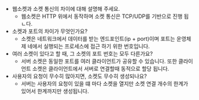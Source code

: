 - 웹소켓과 소켓 통신의 차이에 대해 설명해 주세요.
  - 웹소켓은 HTTP 위에서 동작하며 소켓 통신은 TCP/UDP를 기반으로 진행 됩ㄴ다.
- 소켓과 포트의 차이가 무엇인가요?
  - 소켓은 네트워크에서 데이터를 받는 엔드포인트(ip + port)이며 포트는 운영체제 네에서 실행되는 프로세스에 접근 하기 위한 번호입니다.
- 여러 소켓이 있다고 할 때, 그 소켓의 포트 번호는 모두 다른가요?
  - 서버 소켓은 동일한 포트를 여러 클라이언트가 공유할 수 있습니다. 또한 클라이언트 소켓은 클라이언트에서 서버로 연결할때 동적으로 할당 됩니다.
- 사용자의 요청이 무수히 많아지면, 소켓도 무수히 생성되나요?
  - 서버는 사용자의 요청이 있을 떄 마다 소켓을 열지만 소켓 연결 개수의 한계가 있어서 한계까지만 생성됩니다.